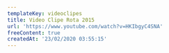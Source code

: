 ```yaml
---
templateKey: videoclipes
title: Video Clipe Rota 2015
url: 'https://www.youtube.com/watch?v=HKIbgyC4SNA'
freeContent: true
createdAt: '23/02/2020 03:55:15'
---
```


